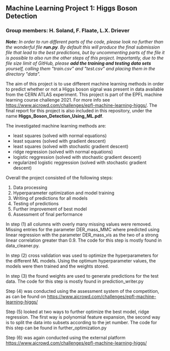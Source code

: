 ## **Machine Learning Project 1: Higgs Boson Detection**

### **Group members: H. Soland, F. Flaate, L.X. Driever**

_**Note:** In order to run different parts of the code, please look no further than the wonderful file **run.py**. By default this will produce the final submission file that lead to the best predictions, but by uncommenting parts of the file it is possible to also run the other steps of this project. Importantly, due to the file size limit of GitHub, please **add the training and testing data sets** yourself, calling them "train.csv" and "test.csv" and placing them in the directory "data"._

The aim of this project is to use different machine learning methods in order to predict whether or not a Higgs boson signal was present in data available from the CERN ATLAS experiment. This project is part of the EPFL machine learning course challenge 2021. For more info see https://www.aicrowd.com/challenges/epfl-machine-learning-higgs/. The final report for this project is also included in this repository, under the name **Higgs_Boson_Detection_Using_ML.pdf**.

The investigated machine learning methods are:
-  least squares (solved with normal equations)
-  least squares (solved with gradient descent)
-  least squares (solved with stochastic gradient descent)
-  ridge regression (solved with normal equations)
-  logistic reggression (solved with stochastic gradient descent)
-  regularized logistic reggression (solved with stochastic gradient descent)

Overall the project consisted of the following steps:
1) Data processing
2) Hyperparameter optimization and model training
3) Writing of predictions for all models
4) Testing of predictions
5) Further improvement of best model
6) Assessment of final performance

In step (1) all columns with overly many missing values were removed. Missing entries for the parameter DER_mass_MMC where predicted using linear regression with the parameter DER_mass_vis as the two of a strong linear correlation greater than 0.9. The code for this step is mostly found in data_cleaner.py.

In step (2) cross validation was used to optimize the hyperparameters for the different ML models. Using the optimum hyperparameter values, the models were then trained and the weights stored.

In step (3) the found weights are used to generate predictions for the test data. The code for this step is mostly found in prediction_writer.py

Step (4) was conducted using the assessment system of the competition, as can be found on https://www.aicrowd.com/challenges/epfl-machine-learning-higgs/

Step (5) looked at two ways to further optimize the best model, ridge regression. The first way is polynomial feature expansion, the second way is to split the data into subsets according to the jet number. The code for this step can be found in further_optimization.py

Step (6) was again conducted using the external platform https://www.aicrowd.com/challenges/epfl-machine-learning-higgs/
